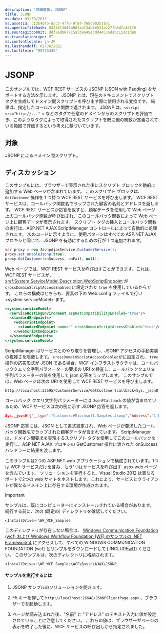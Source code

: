 ```yaml
---
description: '詳細情報: JSONP'
title: JSONP
ms.date: 03/30/2017
ms.assetid: c13b4d7b-dac7-4ffd-9f84-765c903511e1
ms.openlocfilehash: 83236f3d40a9dfeaf2ab0e521a227fb6dfc461f6
ms.sourcegitcommit: ddf7edb67715a5b9a45e3dd44536dabc153c1de0
ms.translationtype: MT
ms.contentlocale: ja-JP
ms.lasthandoff: 02/06/2021
ms.locfileid: "99726339"
---
```

# <a name="jsonp"></a>JSONP

このサンプルでは、WCF REST サービスの JSONP (JSON with Padding) をサポートする方法を示します。 JSONP とは、現在のドキュメントでスクリプト タグを生成してドメイン間スクリプトを呼び出す際に使用される変換です。 結果は、指定したコールバック関数で返されます。 JSONP は、`<script src="http://..." >` などのタグで任意のドメインからのスクリプトを評価でき、このようなタグによって取得されたスクリプトを既に他の関数が定義されている範囲で評価するという考えに基づいています。

## <a name="demonstrates"></a>対象

 JSONP によるドメイン間スクリプト。

## <a name="discussion"></a>ディスカッション

 このサンプルには、ブラウザーで表示された後にスクリプト ブロックを動的に追加する Web ページが含まれています。 このスクリプト ブロックは、`GetCustomer` 操作を 1 つ持つ WCF REST サービスを呼び出します。 WCF REST サービスは、コールバック関数名でラップされた顧客の名前とアドレスを返します。 WCF REST サービスが応答を返すと、顧客データを使用して Web ページ上のコールバック関数が呼び出され、このコールバック関数によって Web ページ上に顧客データが表示されます。 スクリプト タグの挿入とコールバック関数の実行は、ASP.NET AJAX ScriptManager コントロールによって自動的に処理されます。 次のコードに示すように、使用パターンはすべての ASP.NET AJAX プロキシと同じで、JSONP を有効にするための行が 1 つ追加されます。

```csharp
var proxy = new JsonpAjaxService.CustomerService();
proxy.set_enableJsonp(true);
proxy.GetCustomer(onSuccess, onFail, null);
```

 Web ページでは、WCF REST サービスを呼び出すことができます。これは、WCF REST サービスが、<xref:System.ServiceModel.Description.WebScriptEndpoint> が `crossDomainScriptAccessEnabled` に設定された `true` を使用しているからです。 これらの構成はどちらも、要素の下の Web.config ファイルで行い \<system.serviceModel> ます。

```xml
<system.serviceModel>
  <serviceHostingEnvironment aspNetCompatibilityEnabled="true"/>
  <standardEndpoints>
    <webScriptEndpoint>
      <standardEndpoint name="" crossDomainScriptAccessEnabled="true"/>
    </webScriptEndpoint>
  </standardEndpoints>
</system.serviceModel>
```

 ScriptManager はサービスとのやり取りを管理し、JSONP アクセスの手動実装の複雑さを隠蔽します。 `crossDomainScriptAccessEnabled`がに設定され、 `true` 操作の応答形式が JSON である場合、WCF インフラストラクチャは、コールバッククエリ文字列パラメーターの要求の URI を検査し、コールバッククエリ文字列パラメーターの値を使用して json 応答をラップします。 このサンプルでは、Web ページは次の URI を使用して WCF REST サービスを呼び出します。

```http
http://localhost:33695/CustomerService/GetCustomer?callback=Sys._json0
```

 コールバック クエリ文字列パラメーターには `JsonPCallback` の値が含まれているため、WCF サービスは次の例に示す JSONP 応答を返します。

```json
Sys._json0({"__type":"Customer:#Microsoft.Samples.Jsonp","Address":"1 Example Way","Name":"Bob"});
```

 JSONP 応答には、JSON として書式設定され、Web ページが要求したコールバック関数名でラップされた顧客データが含まれています。 ScriptManager は、ドメイン間要求を実現するスクリプト タグを使用してこのコールバックを実行し、ASP.NET AJAX プロキシの GetCustomer 操作に渡された onSuccess ハンドラーに結果を渡します。

 このサンプルは2つの ASP.NET web アプリケーションで構成されています。1つは WCF サービスだけを含み、もう1つはサービスを呼び出す .aspx web ページを含んでいます。 ソリューションを実行すると、Visual Studio 2012 は異なるポートで2つの web サイトをホストします。これにより、サービスとクライアントが異なるドメイン上に存在する環境が作成されます。

> [!IMPORTANT]
> サンプルは、既にコンピューターにインストールされている場合があります。 続行する前に、次の (既定の) ディレクトリを確認してください。  
>
> `<InstallDrive>:\WF_WCF_Samples`  
>
> このディレクトリが存在しない場合は、 [Windows Communication Foundation (wcf) および Windows Workflow Foundation (WF) のサンプルの .NET Framework 4](https://www.microsoft.com/download/details.aspx?id=21459) にアクセスして、すべての WINDOWS COMMUNICATION FOUNDATION (wcf) とサンプルをダウンロードして [!INCLUDE[wf1](../../../../includes/wf1-md.md)] ください。 このサンプルは、次のディレクトリに格納されます。  
>
> `<InstallDrive>:\WF_WCF_Samples\WCF\Basic\AJAX\JSONP`  
  
#### <a name="to-run-the-sample"></a>サンプルを実行するには  
  
1. JSONP サンプルのソリューションを開きます。  
  
2. F5 キーを押して `http://localhost:26648/JSONPClientPage.aspx` 、ブラウザーでを起動します。  
  
3. ページが読み込まれた後、"名前" と "アドレス" のテキスト入力に値が設定されていることに注意してください。  これらの値は、ブラウザーがページの表示を終了した後に、WCF サービスの呼び出しから指定されました。

